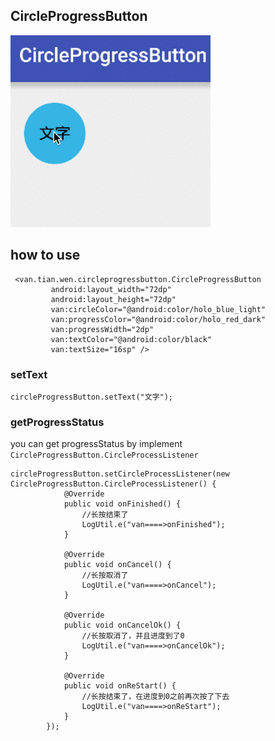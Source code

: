 ## CircleProgressButton

![progressButton](https://raw.githubusercontent.com/fantianwen/MarkDown/master/commonView/progressButton.gif)


## how to use

```
 <van.tian.wen.circleprogressbutton.CircleProgressButton
         android:layout_width="72dp"
         android:layout_height="72dp"
         van:circleColor="@android:color/holo_blue_light"
         van:progressColor="@android:color/holo_red_dark"
         van:progressWidth="2dp"
         van:textColor="@android:color/black"
         van:textSize="16sp" />
```
### setText

```
circleProgressButton.setText("文字");
```

### getProgressStatus

you can get progressStatus by implement `CircleProgressButton.CircleProcessListener`

```
circleProgressButton.setCircleProcessListener(new CircleProgressButton.CircleProcessListener() {
            @Override
            public void onFinished() {
                //长按结束了
                LogUtil.e("van====>onFinished");
            }

            @Override
            public void onCancel() {
                //长按取消了
                LogUtil.e("van====>onCancel");
            }

            @Override
            public void onCancelOk() {
                //长按取消了，并且进度到了0
                LogUtil.e("van====>onCancelOk");
            }

            @Override
            public void onReStart() {
                //长按结束了，在进度到0之前再次按了下去
                LogUtil.e("van====>onReStart");
            }
        });
```







